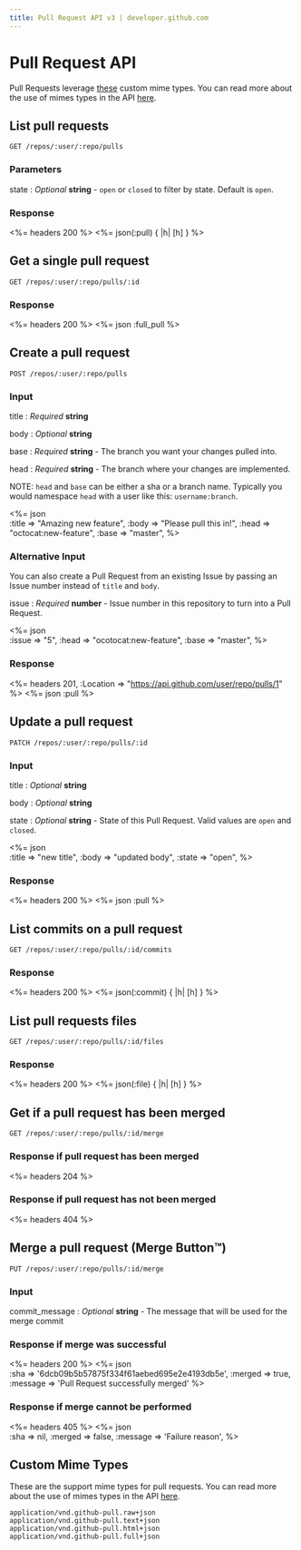 ```yaml
---
title: Pull Request API v3 | developer.github.com
---
```


# Pull Request API

Pull Requests leverage [these](#custom-mime-types) custom mime types. You
can read more about the use of mimes types in the API
[here](/v3/mimes/).

## List pull requests

    GET /repos/:user/:repo/pulls

### Parameters

state
: _Optional_ **string** - `open` or `closed` to filter by state. Default
is `open`.

### Response

<%= headers 200 %>
<%= json(:pull) { |h| [h] } %>

## Get a single pull request

    GET /repos/:user/:repo/pulls/:id

### Response

<%= headers 200 %>
<%= json :full_pull %>

## Create a pull request

    POST /repos/:user/:repo/pulls

### Input

title
: _Required_ **string**

body
: _Optional_ **string**

base
: _Required_ **string** - The branch you want your changes pulled into.

head
: _Required_ **string** - The branch where your changes are implemented.

NOTE: `head` and `base` can be either a sha or a branch name. Typically you
would namespace `head` with a user like this: `username:branch`.

<%= json \
  :title     => "Amazing new feature",
  :body      => "Please pull this in!",
  :head      => "octocat:new-feature",
  :base      => "master",
%>

### Alternative Input

You can also create a Pull Request from an existing Issue by passing an
Issue number instead of `title` and `body`.

issue
: _Required_ **number** - Issue number in this repository to turn into a
Pull Request.

<%= json \
  :issue => "5",
  :head  => "ocotocat:new-feature",
  :base  => "master",
%>

### Response

<%= headers 201, :Location => "https://api.github.com/user/repo/pulls/1" %>
<%= json :pull %>

## Update a pull request

    PATCH /repos/:user/:repo/pulls/:id

### Input

title
: _Optional_ **string**

body
: _Optional_ **string**

state
: _Optional_ **string** - State of this Pull Request. Valid values are
`open` and `closed`.

<%= json \
  :title     => "new title",
  :body      => "updated body",
  :state     => "open",
%>

### Response

<%= headers 200 %>
<%= json :pull %>

## List commits on a pull request

    GET /repos/:user/:repo/pulls/:id/commits

### Response

<%= headers 200 %>
<%= json(:commit) { |h| [h] } %>

## List pull requests files

    GET /repos/:user/:repo/pulls/:id/files

### Response

<%= headers 200 %>
<%= json(:file) { |h| [h] } %>

## Get if a pull request has been merged

    GET /repos/:user/:repo/pulls/:id/merge

### Response if pull request has been merged

<%= headers 204 %>

### Response if pull request has not been merged

<%= headers 404 %>

## Merge a pull request (Merge Button™)

    PUT /repos/:user/:repo/pulls/:id/merge
    
### Input

commit\_message
: _Optional_ **string**  - The message that will be used for the merge commit

### Response if merge was successful

<%= headers 200 %>
<%= json \
  :sha     => '6dcb09b5b57875f334f61aebed695e2e4193db5e',
  :merged  => true,
  :message => 'Pull Request successfully merged'
%>

### Response if merge cannot be performed

<%= headers 405 %>
<%= json \
  :sha     => nil,
  :merged  => false,
  :message => 'Failure reason',
%>

## Custom Mime Types

These are the support mime types for pull requests. You can read more about the
use of mimes types in the API [here](/v3/mimes/).

    application/vnd.github-pull.raw+json
    application/vnd.github-pull.text+json
    application/vnd.github-pull.html+json
    application/vnd.github-pull.full+json
